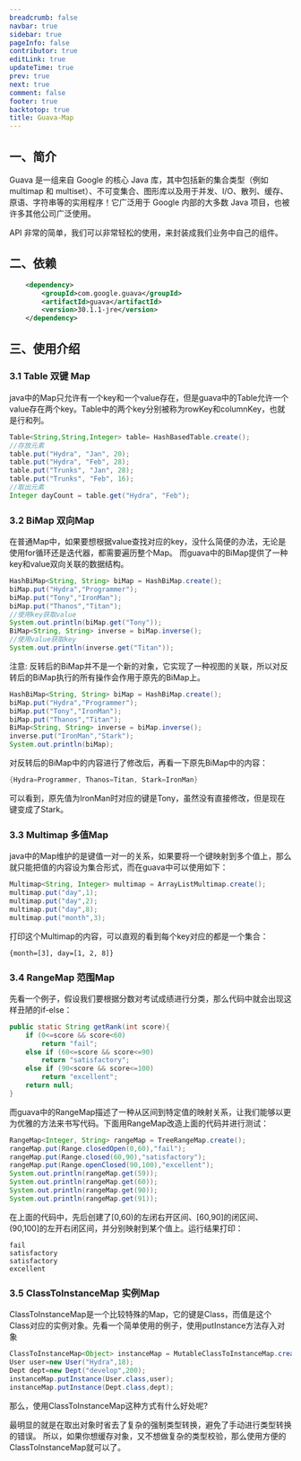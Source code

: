```yaml
---
breadcrumb: false
navbar: true
sidebar: true
pageInfo: false
contributor: true
editLink: true
updateTime: true
prev: true
next: true
comment: false
footer: true
backtotop: true
title: Guava-Map
---
```


## 一、简介

Guava 是一组来自 Google 的核心 Java 库，其中包括新的集合类型（例如 multimap 和 multiset）、不可变集合、图形库以及用于并发、I/O、散列、缓存、原语、字符串等的实用程序！它广泛用于 Google
内部的大多数 Java 项目，也被许多其他公司广泛使用。


API 非常的简单，我们可以非常轻松的使用，来封装成我们业务中自己的组件。

## 二、依赖

```xml 
    <dependency>
        <groupId>com.google.guava</groupId>
        <artifactId>guava</artifactId>
        <version>30.1.1-jre</version>
    </dependency>
```

## 三、使用介绍

### 3.1 Table 双键 Map

java中的Map只允许有一个key和一个value存在，但是guava中的Table允许一个value存在两个key。Table中的两个key分别被称为rowKey和columnKey，也就是行和列。

```java 
Table<String,String,Integer> table= HashBasedTable.create();
//存放元素
table.put("Hydra", "Jan", 20);
table.put("Hydra", "Feb", 28);
table.put("Trunks", "Jan", 28);
table.put("Trunks", "Feb", 16);
//取出元素
Integer dayCount = table.get("Hydra", "Feb");
```

### 3.2 BiMap 双向Map

在普通Map中，如果要想根据value查找对应的key，没什么简便的办法，无论是使用for循环还是迭代器，都需要遍历整个Map。
而guava中的BiMap提供了一种key和value双向关联的数据结构。

```java {7}
HashBiMap<String, String> biMap = HashBiMap.create();
biMap.put("Hydra","Programmer");
biMap.put("Tony","IronMan");
biMap.put("Thanos","Titan");
//使用key获取value
System.out.println(biMap.get("Tony"));
BiMap<String, String> inverse = biMap.inverse();
//使用value获取key
System.out.println(inverse.get("Titan"));
```

注意: 反转后的BiMap并不是一个新的对象，它实现了一种视图的关联，所以对反转后的BiMap执行的所有操作会作用于原先的BiMap上。

```java 
HashBiMap<String, String> biMap = HashBiMap.create();
biMap.put("Hydra","Programmer");
biMap.put("Tony","IronMan");
biMap.put("Thanos","Titan");
BiMap<String, String> inverse = biMap.inverse();
inverse.put("IronMan","Stark");
System.out.println(biMap);
```
对反转后的BiMap中的内容进行了修改后，再看一下原先BiMap中的内容：

```java 
{Hydra=Programmer, Thanos=Titan, Stark=IronMan}
```
可以看到，原先值为IronMan时对应的键是Tony，虽然没有直接修改，但是现在键变成了Stark。



### 3.3 Multimap 多值Map

java中的Map维护的是键值一对一的关系，如果要将一个键映射到多个值上，那么就只能把值的内容设为集合形式，而在guava中可以使用如下：

```java 
Multimap<String, Integer> multimap = ArrayListMultimap.create();
multimap.put("day",1);
multimap.put("day",2);
multimap.put("day",8);
multimap.put("month",3);
```

打印这个Multimap的内容，可以直观的看到每个key对应的都是一个集合：

``` 
{month=[3], day=[1, 2, 8]}
```

### 3.4 RangeMap 范围Map

先看一个例子，假设我们要根据分数对考试成绩进行分类，那么代码中就会出现这样丑陋的if-else：

```java 
public static String getRank(int score){
    if (0<=score && score<60)
        return "fail";
    else if (60<=score && score<=90)
        return "satisfactory";
    else if (90<score && score<=100)
        return "excellent";
    return null;
}
```

而guava中的RangeMap描述了一种从区间到特定值的映射关系，让我们能够以更为优雅的方法来书写代码。下面用RangeMap改造上面的代码并进行测试：

```java 
RangeMap<Integer, String> rangeMap = TreeRangeMap.create();
rangeMap.put(Range.closedOpen(0,60),"fail");
rangeMap.put(Range.closed(60,90),"satisfactory");
rangeMap.put(Range.openClosed(90,100),"excellent");
System.out.println(rangeMap.get(59));
System.out.println(rangeMap.get(60));
System.out.println(rangeMap.get(90));
System.out.println(rangeMap.get(91));
```

在上面的代码中，先后创建了[0,60)的左闭右开区间、[60,90]的闭区间、(90,100]的左开右闭区间，并分别映射到某个值上。运行结果打印：

``` 
fail
satisfactory
satisfactory
excellent
```

### 3.5 ClassToInstanceMap 实例Map

ClassToInstanceMap是一个比较特殊的Map，它的键是Class，而值是这个Class对应的实例对象。先看一个简单使用的例子，使用putInstance方法存入对象

```java 
ClassToInstanceMap<Object> instanceMap = MutableClassToInstanceMap.create();
User user=new User("Hydra",18);
Dept dept=new Dept("develop",200);
instanceMap.putInstance(User.class,user);
instanceMap.putInstance(Dept.class,dept);
```
那么，使用ClassToInstanceMap这种方式有什么好处呢?

最明显的就是在取出对象时省去了复杂的强制类型转换，避免了手动进行类型转换的错误。
所以，如果你想缓存对象，又不想做复杂的类型校验，那么使用方便的ClassToInstanceMap就可以了。
